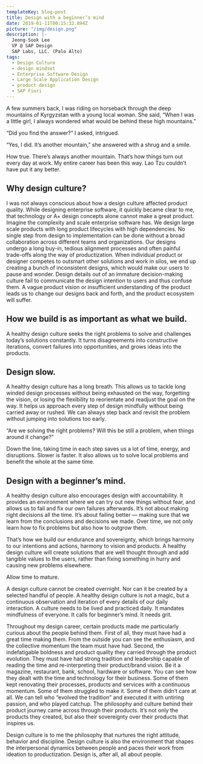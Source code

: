 ```yaml
---
templateKey: blog-post
title: Design with a beginner’s mind
date: 2019-01-11T00:15:32.894Z
picture: "/img/design.png"
description: |-
  Jeong-Sook Lee
  VP @ SAP Design
  SAP Labs, LLC. (Palo Alto)
tags:
  - Design Culture
  - design mindset
  - Enterprise Software Design
  - Large Scale Application Design
  - product design
  - SAP Fiori
---
```


A few summers back, I was riding on horseback through the deep mountains of Kyrgyzstan with a young local woman. She said, “When I was a little girl, I always wondered what would be behind these high mountains.”

“Did you find the answer?” I asked, intrigued.

“Yes, I did. It’s another mountain,” she answered with a shrug and a smile.

How true. There’s always another mountain. That’s how things turn out every day at work. My entire career has been this way. Lao Tzu couldn’t have put it any better.

## Why design culture?

I was not always conscious about how a design culture affected product quality. While designing enterprise software, it quickly became clear to me, that technology or A+ design concepts alone cannot make a great product. Imagine the complexity and scale enterprise software has. We design large scale products with long product lifecycles with high dependencies. No single step from design to implementation can be done without a broad collaboration across different teams and organizations. Our designs undergo a long buy-in, tedious alignment processes and often painful trade-offs along the way of productization. When individual product or designer competes to outsmart other solutions and work in silos, we end up creating a bunch of inconsistent designs, which would make our users to pause and wonder. Design details out of an immature decision-making culture fail to communicate the design intention to users and thus confuse them. A vague product vision or insufficient understanding of the product leads us to change our designs back and forth, and the product ecosystem will suffer.

## How we build is as important as what we build.

A healthy design culture seeks the right problems to solve and challenges today’s solutions constantly. It turns disagreements into constructive iterations, convert failures into opportunities, and grows ideas into the products.

## Design slow.

A healthy design culture has a long breath. This allows us to tackle long winded design processes without being exhausted on the way, forgetting the vision, or losing the flexibility to reorientate and readjust the goal on the way. It helps us approach every step of design mindfully without being carried away or rushed. We can always step back and revisit the problem without jumping into solutions too early.

“Are we solving the right problems? Will this be still a problem, when things around it change?”

Down the line, taking time in each step saves us a lot of time, energy, and disruptions. Slower is faster. It also allows us to solve local problems and benefit the whole at the same time.

## Design with a beginner’s mind.

A healthy design culture also encourages design with accountability. It provides an environment where we can try out new things without fear, and allows us to fail and fix our own failures afterwards. It’s not about making right decisions all the time. It’s about failing better — making sure that we learn from the conclusions and decisions we made. Over time, we not only learn how to fix problems but also how to outgrow them.

That’s how we build our endurance and sovereignty, which brings harmony to our intentions and actions, harmony to vision and products. A healthy design culture will create solutions that are well thought through and add tangible values to the users, rather than fixing something in hurry and causing new problems elsewhere.

Allow time to mature.

A design culture cannot be created overnight. Nor can it be created by a selected handful of people. A healthy design culture is not a magic, but a continuous observation and iteration of every details of our daily interaction. A culture needs to be lived and practiced daily. It mandates mindfulness of everyone. It calls for beginner’s mind. It needs grit.

Throughout my design career, certain products made me particularly curious about the people behind them. First of all, they must have had a great time making them. From the outside you can see the enthusiasm, and the collective momentum the team must have had. Second, the indefatigable boldness and product quality they carried through the product evolution. They must have had strong tradition and leadership capable of reading the time and re-interpreting their product/brand vision. Be it a magazine, restaurant, bank, school, hardware or software. You can see how they dealt with the time and technology for their business. Some of them kept renovating their processes, products and services with a continuous momentum. Some of them struggled to make it. Some of them didn’t care at all. We can tell who “evolved the tradition” and executed it with untiring passion, and who played catchup. The philosophy and culture behind their product journey came across through their products. It’s not only the products they created, but also their sovereignty over their products that inspires us.

Design culture is to me the philosophy that nurtures the right attitude, behavior and discipline. Design culture is also the environment that shapes the interpersonal dynamics between people and paces their work from ideation to productization. Design is, after all, all about people.

##
